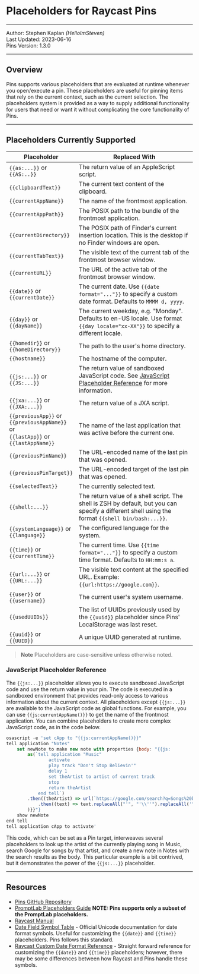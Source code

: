# Placeholders for Raycast Pins

------------------------

Author: Stephen Kaplan _(HelloImSteven)_ <br />
Last Updated: 2023-06-16 <br />
Pins Version: 1.3.0

------------------------

## Overview

Pins supports various placeholders that are evaluated at runtime whenever you open/execute a pin. These placeholders are useful for pinning items that rely on the current context, such as the current selection. The placeholders system is provided as a way to supply additional functionality for users that need or want it without complicating the core functionality of Pins.

------------------------

## Placeholders Currently Supported

| Placeholder | Replaced With |
| ----- | ----- |
| `{{as:...}}` or <br /> `{{AS:..}}` | The return value of an AppleScript script. |
| `{{clipboardText}}` | The current text content of the clipboard. |
| `{{currentAppName}}` | The name of the frontmost application. |
| `{{currentAppPath}}` | The POSIX path to the bundle of the frontmost application. |
| `{{currentDirectory}}` | The POSIX path of Finder's current insertion location. This is the desktop if no Finder windows are open. |
| `{{currentTabText}}` | The visible text of the current tab of the frontmost browser window. |
| `{{currentURL}}` | The URL of the active tab of the frontmost browser window. |
| `{{date}}` or <br /> `{{currentDate}}` | The current date. Use `{{date format="..."}}` to specify a custom date format. Defaults to `MMMM d, yyyy`. |
| `{{day}}` or <br /> `{{dayName}}` | The current weekday, e.g. "Monday". Defaults to en-US locale. Use format `{{day locale="xx-XX"}}` to specify a different locale. |
| `{{homedir}}` or <br /> `{{homeDirectory}}` | The path to the user's home directory. |
| `{{hostname}}` | The hostname of the computer. |
| `{{js:...}}` or <br /> `{{JS:...}}` | The return value of sandboxed JavaScript code. See [JavaScript Placeholder Reference](#javascript-placeholder-reference) for more information. |
| `{{jxa:...}}` or <br /> `{{JXA:...}}` | The return value of a JXA script. |
| `{{previousApp}}` or <br /> `{{previousAppName}}` or <br /> `{{lastApp}}` or <br /> `{{lastAppName}}` | The name of the last application that was active before the current one. |
| `{{previousPinName}}` | The URL-encoded name of the last pin that was opened. |
| `{{previousPinTarget}}` | The URL-encoded target of the last pin that was opened. |
| `{{selectedText}}` | The currently selected text. |
| `{{shell:...}}` | The return value of a shell script. The shell is ZSH by default, but you can specify a different shell using the format `{{shell bin/bash:...}}`. |
| `{{systemLanguage}}` or <br /> `{{language}}` | The configured language for the system. |
| `{{time}}` or <br /> `{{currentTime}}` | The current time. Use `{{time format="..."}}` to specify a custom time format. Defaults to `HH:mm:s a`. |
| `{{url:...}}` or <br /> `{{URL:...}}` | The visible text content at the specified URL. Example: `{{url:https://google.com}}`. |
| `{{user}}` or <br /> `{{username}}` | The current user's system username. |
| `{{usedUUIDs}}` | The list of UUIDs previously used by the `{{uuid}}` placeholder since Pins' LocalStorage was last reset. |
| `{{uuid}}` or <br /> `{{UUID}}` | A unique UUID generated at runtime. |

> **Note**
> Placeholders are case-sensitive unless otherwise noted.

### JavaScript Placeholder Reference

The `{{js:...}}` placeholder allows you to execute sandboxed JavaScript code and use the return value in your pin. The code is executed in a sandboxed environment that provides read-only access to various information about the current context. All placeholders except `{{js:...}}` are available to the JavaScript code as global functions. For example, you can use `{{js:currentAppName()}}` to get the name of the frontmost application. You can combine placeholders to create more complex JavaScript code, as in the code below.

```javascript
osascript -e 'set cApp to "{{js:currentAppName()}}"
tell application "Notes"
    set newNote to make new note with properties {body: "{{js:
        as(`tell application "Music"
                activate
                play track "Don't Stop Believin'"
                delay 1
                set theArtist to artist of current track
                stop
                return theArtist
            end tell`)
        .then((theArtist) => url(`https://google.com/search?q=Songs%20by%20${theArtist}`)
            .then((text) => text.replaceAll("'", "'\\''").replaceAll('"', "\\\"").replaceAll("\n", "<br /><br />"))
        )}}"}
    show newNote
end tell
tell application cApp to activate'
```

This code, which can be set as a Pin target, interweaves several placeholders to look up the artist of the currently playing song in Music, search Google for songs by that artist, and create a new note in Notes with the search results as the body. This particular example is a bit contrived, but it demonstrates the power of the `{{js:...}}` placeholder.

------------------------

## Resources

- [Pins GitHub Repository](https://github.com/SKaplanOfficial/Raycast-Pins)
- [PromptLab Placeholders Guide](https://github.com/SKaplanOfficial/Raycast-PromptLab#placeholders) **NOTE: Pins supports only a subset of the PromptLab placeholders.**
- [Raycast Manual](https://manual.raycast.com)
- [Date Field Symbol Table](http://www.unicode.org/reports/tr35/tr35-31/tr35-dates.html#Date_Field_Symbol_Table) - Official Unicode documentation for date format symbols. Useful for customizing the `{{date}}` and `{{time}}` placeholders. Pins follows this standard.
- [Raycast Custom Date Format Reference](https://manual.raycast.com/snippets/reference-for-supported-alphabets-in-custom-date-format) - Straight forward reference for customizing the `{{date}}` and `{{time}}` placeholders; however, there may be some differences between how Raycast and Pins handle these symbols.